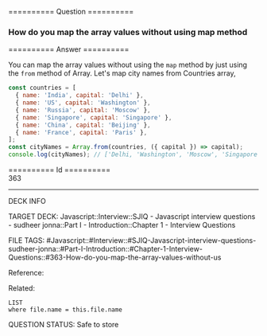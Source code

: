 ========== Question ==========  

### How do you map the array values without using map method  

========== Answer ==========  

You can map the array values without using the `map` method by just using the
`from` method of Array. Let's map city names from Countries array,

```javascript
const countries = [
  { name: 'India', capital: 'Delhi' },
  { name: 'US', capital: 'Washington' },
  { name: 'Russia', capital: 'Moscow' },
  { name: 'Singapore', capital: 'Singapore' },
  { name: 'China', capital: 'Beijing' },
  { name: 'France', capital: 'Paris' },
];
const cityNames = Array.from(countries, ({ capital }) => capital);
console.log(cityNames); // ['Delhi, 'Washington', 'Moscow', 'Singapore', 'Beijing', 'Paris']
```

========== Id ==========  
363

---

DECK INFO

TARGET DECK: Javascript::Interview::SJIQ - Javascript interview questions - sudheer jonna::Part I - Introduction::Chapter 1 - Interview Questions

FILE TAGS: #Javascript::#Interview::#SJIQ-Javascript-interview-questions-sudheer-jonna::#Part-I-Introduction::#Chapter-1-Interview-Questions::#363-How-do-you-map-the-array-values-without-us

Reference:

Related:

```dataview
LIST
where file.name = this.file.name
```

QUESTION STATUS: Safe to store
